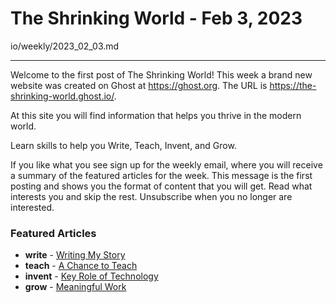# The Shrinking World - Feb 3, 2023

io/weekly/2023_02_03.md

---

Welcome to the first post of The Shrinking World!  This week a brand new website was created on Ghost at https://ghost.org.   The URL is https://the-shrinking-world.ghost.io/.

At this site you will find information that helps you thrive in the modern world.  

Learn skills to help you Write, Teach, Invent, and Grow.

If you like what you see sign up for the weekly email, where you will receive a summary of the featured articles for the week.  This message is the first posting and shows you the format of content that you will get.  Read what interests you and skip the rest. Unsubscribe when you no longer are interested.


### Featured Articles
* **write** - [Writing My Story](https://www.shrinking-world.io/writing-my-story/)
* **teach** -  [A Chance to Teach](https://www.shrinking-world.io/a-chance-to-teach/)
* **invent** -  [Key Role of Technology](https://www.shrinking-world.io/technology/)
* **grow** -  [Meaningful Work](https://www.shrinking-world.io/meaningful-work/)   